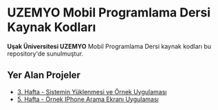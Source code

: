 # UZEMYO Mobil Programlama Dersi Kaynak Kodları

**Uşak Üniversitesi UZEMYO** Mobil Programlama Dersi kaynak kodları bu repository'de sunulmuştur.

## Yer Alan Projeler
* [3. Hafta - Sistemin Yüklenmesi ve Örnek Uygulaması](https://github.com/ilhamitugral/UZEMYO-Mobile-Programming-Lesson/tree/main/week_3)
* [5. Hafta - Örnek IPhone Arama Ekranı Uygulaması](https://github.com/ilhamitugral/UZEMYO-Mobile-Programming-Lesson/tree/main/week_5)
